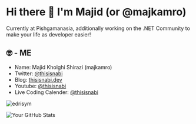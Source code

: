 # Hi there 👋 I'm Majid (or @majkamro)
 
Currently at Pishgamanasia, additionally working on the .NET Community to make your life as developer easier!

## 🤓 - ME

- Name: Majid Kholghi Shirazi (majkamro)
- Twitter: [@thisisnabi](https://twitter.com/majkamro)
- Blog: [thisisnabi.dev](https://majkamro.dev)
- Youtube: [@thisisnabi](https://www.youtube.com/@majkamro)
- Live Coding Calender: [@thisisnabi](https://www.lu.ma/@majkamro)

<p align="left"> <img src="https://komarev.com/ghpvc/?username=majkamro&label=Profile%20views&color=0e75b6&style=flat" alt="edrisym" /> </p>

![Your GitHub Stats](https://github-readme-stats.vercel.app/api?username=majkamro&show_icons=true)

<!---
thisisnabi/thisisnabi is a ✨ special ✨ repository because its `README.md` (this file) appears on your GitHub profile.
You can click the Preview link to take a look at your changes.
--->
